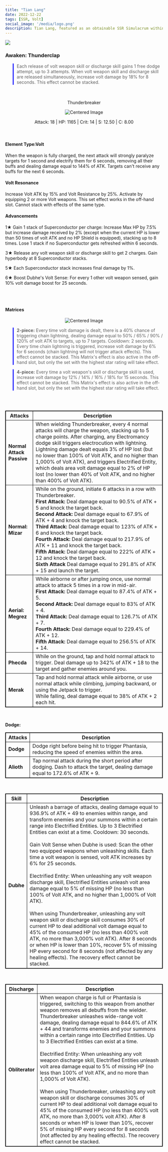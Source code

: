 ```yaml
---
title: "Tian Lang"
date: 2022-12-22
tags: [SSR, Volt]
social_image: '/media/logo.png'
description: Tian Lang, featured as an obtainable SSR Simulacrum within the simulacrum system, associated with the weapon Thunderbreaker.
---
```


![](https://i.postimg.cc/MpjRYnfd/Simulacrum-Tian-Lang-Awaken.webp)

### Awaken: Thunderclap
> Each release of volt weapon skill or discharge skill gains 1 free dodge attempt, up to 3 attempts. When volt weapon skill and discharge skill are released simultaneously, increase volt damage by 18% for 8 seconds. This effect cannot be stacked.

</br>
</br>

<center>
Thunderbreaker
</center>

<p align="center">
<img src= "https://i.postimg.cc/Hx8r4KhR/Icon-Weapon-Thunderbreaker.webp" alt="Centered Image">
</p>


<center>
Attack: 18 | HP: 1165 | Crit: 14 | S: 12.50 | C: 8.00
</center>

</br>
</br>

#### Element Type:Volt

When the weapon is fully charged, the next attack will strongly paralyze targets for 1 second and electrify them for 6 seconds, removing all their buffs and dealing damage equal to 144% of ATK. Targets can't receive any buffs for the next 6 seconds.

#### Volt Resonance

Increase Volt ATK by 15% and Volt Resistance by 25%. Activate by equipping 2 or more Volt weapons. This set effect works in the off-hand slot. Cannot stack with effects of the same type.

#### Advancements

1★ Gain 1 stack of Superconductor per charge: Increase Max HP by 7.5% but increase damage received by 2% (except when the current HP is lower than 50 times of volt ATK and no HP Shield is equipped), stacking up to 8 times. Lose 1 stack if no Superconductor gets refreshed within 6 seconds.

3★ Release any volt weapon skill or discharge skill to get 2 charges. Gain hyperbody at 8 Superconductor stacks.

5★ Each Superconductor stack increases final damage by 1%.

6★ Boost Dubhe's Volt Sense: For every 1 other volt weapon sensed, gain 10% volt damage boost for 25 seconds.

</br>
</br>

#### Matrices

<p align="center">
<img src="https://telegra.ph/file/772439576be48e2f6125c.png" alt="Centered Image">
</p>

> **2-piece:** Every time volt damage is dealt, there is a 40% chance of triggering chain lightning, dealing damage equal to 50% / 65% / 90% / 120% of volt ATK to targets, up to 7 targets. Cooldown: 2 seconds. Every time chain lightning is triggered, increase volt damage by 6% for 6 seconds (chain lightning will not trigger attack effects). This effect cannot be stacked. This Matrix's effect is also active in the off-hand slot, but only the set with the highest star rating will take effect.

> **4-piece:** Every time a volt weapon's skill or discharge skill is used, increase volt damage by 12% / 14% / 16% / 18% for 15 seconds. This effect cannot be stacked. This Matrix's effect is also active in the off-hand slot, but only the set with the highest star rating will take effect.


</br>
</br>

<style>
table {
    border-collapse: collapse;
}
table, th, td {
   border: 1.5px solid black;
}
blockquote {
    border-left: solid blue;
    padding-left: 10px;
}
</style>

| Attacks | Description |
| --- | --- |
| **Normal Attack Passive** | When wielding Thunderbreaker, every 4 normal attacks will charge the weapon, stacking up to 5 charge points. After charging, any Electromancy dodge skill triggers electrocution with lightning. Lightning damage dealt equals 3% of HP lost (but no lower than 100% of Volt ATK, and no higher than 1,000% of Volt ATK), and triggers Electrified Entity, which deals area volt damage equal to 2% of HP lost (no lower than 40% of Volt ATK, and no higher than 400% of Volt ATK).
| **Normal: Mizar** | While on the ground, initiate 6 attacks in a row with Thunderbreaker. </br> **First Attack:** Deal damage equal to 90.5% of ATK + 5 and knock the target back. </br> **Second Attack:** Deal damage equal to 67.9% of ATK + 4 and knock the target back. </br> **Third Attack:** Deal damage equal to 123% of ATK + 6 and knock the target back. </br> **Fourth Attack:** Deal damage equal to 217.9% of ATK + 11 and knock the target back. </br> **Fifth Attack:** Deal damage equal to 222% of ATK + 12 and knock the target back. </br> **Sixth Attack** Deal damage equal to 291.8% of ATK + 15 and launch the target.
| **Aerial: Megrez** | While airborne or after jumping once, use normal attack to attack 5 times in a row in mid-air. </br> **First Attack:** Deal damage equal to 87.4% of ATK + 5. </br> **Second Attack:** Deal damage equal to 83% of ATK + 4. </br> **Third Attack:** Deal damage equal to 126.7% of ATK + 7. </br> **Fourth Attack:** Deal damage equal to 229.4% of ATK + 12. </br> **Fifth Attack:** Deal damage equal to 256.5% of ATK + 14.
| **Phecda** | While on the ground, tap and hold normal attack to trigger. Deal damage up to 342% of ATK + 18 to the target and gather enemies around you.
| **Merak** | Tap and hold normal attack while airborne, or use normal attack while climbing, jumping backward, or using the Jetpack to trigger.<br>While falling, deal damage equal to 38% of ATK + 2 each hit.

</br>

**Dodge:**

| Attacks | Description |
| --- | --- |
| **Dodge** | Dodge right before being hit to trigger Phantasia, reducing the speed of enemies within the area.
| **Alioth** | Tap normal attack during the short period after dodging. Dash to attack the target, dealing damage equal to 172.6% of ATK + 9.

</br>

| Skill| Description |
| --- | --- |
| **Dubhe** | Unleash a barrage of attacks, dealing damage equal to 936.9% of ATK + 49 to enemies within range, and transform enemies and your summons within a certain range into Electrified Entities. Up to 3 Electrified Entities can exist at a time. Cooldown: 30 seconds.<br><br>Gain Volt Sense when Dubhe is used: Scan the other two equipped weapons when unleashing skills. Each time a volt weapon is sensed, volt ATK increases by 6% for 25 seconds.<br><br>Electrified Entity: When unleashing any volt weapon discharge skill, Electrified Entities unleash volt area damage equal to 5% of missing HP (no less than 100% of Volt ATK, and no higher than 1,000% of Volt ATK).<br><br>When using Thunderbreaker, unleashing any volt weapon skill or discharge skill consumes 30% of current HP to deal additional volt damage equal to 45% of the consumed HP (no less than 400% volt ATK, no more than 3,000% volt ATK). After 8 seconds or when HP is lower than 10%, recover 5% of missing HP every second for 8 seconds (not affected by any healing effects). The recovery effect cannot be stacked.

</br>

| Discharge | Description |
| --- | --- |
| **Obliterator** | When weapon charge is full or Phantasia is triggered, switching to this weapon from another weapon removes all debuffs from the wielder. Thunderbreaker unleashes wide-range volt damage, dealing damage equal to 844.6% of ATK + 44 and transforms enemies and your summons within a certain range into Electrified Entities. Up to 3 Electrified Entities can exist at a time.<br><br>Electrified Entity: When unleashing any volt weapon discharge skill, Electrified Entities unleash volt area damage equal to 5% of missing HP (no less than 100% of Volt ATK, and no more than 1,000% of Volt ATK).<br><br>When using Thunderbreaker, unleashing any volt weapon skill or discharge consumes 30% of current HP to deal additional volt damage equal to 45% of the consumed HP (no less than 400% volt ATK, no more than 3,000% volt ATK). After 8 seconds or when HP is lower than 10%, recover 5% of missing HP every second for 8 seconds (not affected by any healing effects). The recovery effect cannot be stacked.